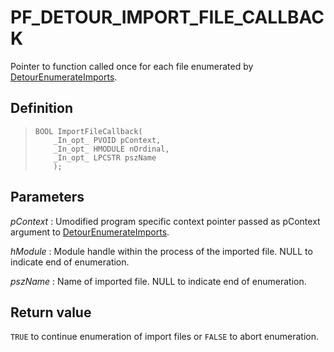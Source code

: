 PF\_DETOUR\_IMPORT\_FILE\_CALLBACK
==================================

Pointer to function called once for each file enumerated by
[DetourEnumerateImports](DetourEnumerateImports).

Definition
----------

>     BOOL ImportFileCallback(
>         _In_opt_ PVOID pContext,
>         _In_opt_ HMODULE nOrdinal,
>         _In_opt_ LPCSTR pszName
>         );

Parameters
----------

*pContext*
:   Umodified program specific context pointer passed as pContext
    argument to
    [DetourEnumerateImports](DetourEnumerateImports).

*hModule*
:   Module handle within the process of the imported file. NULL to
    indicate end of enumeration.

*pszName*
:   Name of imported file. NULL to indicate end of enumeration.

Return value
------------

`TRUE` to continue enumeration of import files or `FALSE` to abort
enumeration.
